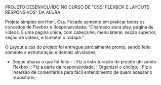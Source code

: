 PROJETO DESENVOLVIDO NO CURSO DE "CSS: FLEXBOX E LAYOUTS RESPONSIVOS" DA ALURA

Projeto simples em Html, Css. Focado somente em praticar todos os conceitos de Flexbox e Responsividade;
"Chamado alura play, pagina de vídeos. É uma pagina única, com cabeçalho, menu lateral, seção superior, seção de vídeos, e também o rodapé."

O Layout e css do projeto foi entregue parcialmente pronto, sendo feito somente a estruturação e demais atividades;

- Segue abaixo o que foi feito -
: Fiz a estruturação do projeto utilizando Flexbox; 
: Fiz a parte da responsividade; 
: Organizei o código; 
: Fiz a insersão de comentários para fácil entendimento de quem acessar o repositório;
